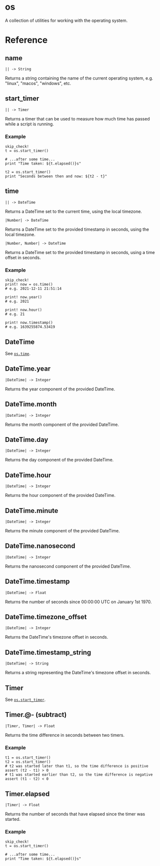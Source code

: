 # os

A collection of utilities for working with the operating system.

# Reference

## name

```kototype
|| -> String
```

Returns a string containing the name of the current operating system, e.g.
"linux", "macos", "windows", etc.

## start_timer

```kototype
|| -> Timer
```

Returns a timer that can be used to measure how much time has passed while a
script is running.

### Example

```koto
skip_check!
t = os.start_timer()

# ...after some time...
print "Time taken: ${t.elapsed()}s"

t2 = os.start_timer()
print "Seconds between then and now: ${t2 - t}"
```

## time

```kototype
|| -> DateTime
```

Returns a DateTime set to the current time, using the local timezone.

```kototype
|Number| -> DateTime
```

Returns a DateTime set to the provided timestamp in seconds,
using the local timezone.

```kototype
|Number, Number| -> DateTime
```

Returns a DateTime set to the provided timestamp in seconds,
using a time offset in seconds.

### Example

```koto
skip_check!
print! now = os.time()
# e.g. 2021-12-11 21:51:14

print! now.year()
# e.g. 2021

print! now.hour()
# e.g. 21

print! now.timestamp()
# e.g. 1639255874.53419
```

## DateTime

See [`os.time`](#time).

## DateTime.year

```kototype
|DateTime| -> Integer
```

Returns the year component of the provided DateTime.

## DateTime.month

```kototype
|DateTime| -> Integer
```

Returns the month component of the provided DateTime.

## DateTime.day

```kototype
|DateTime| -> Integer
```

Returns the day component of the provided DateTime.

## DateTime.hour

```kototype
|DateTime| -> Integer
```

Returns the hour component of the provided DateTime.

## DateTime.minute

```kototype
|DateTime| -> Integer
```

Returns the minute component of the provided DateTime.

## DateTime.nanosecond

```kototype
|DateTime| -> Integer
```

Returns the nanosecond component of the provided DateTime.

## DateTime.timestamp

```kototype
|DateTime| -> Float
```

Returns the number of seconds since 00:00:00 UTC on January 1st 1970.

## DateTime.timezone_offset

```kototype
|DateTime| -> Integer
```

Returns the DateTime's timezone offset in seconds.

## DateTime.timestamp_string

```kototype
|DateTime| -> String
```

Returns a string representing the DateTime's timezone offset in seconds.

## Timer

See [`os.start_timer`](#start-timer).

## Timer.@- (subtract)

```kototype
|Timer, Timer| -> Float
```

Returns the time difference in seconds between two timers.

### Example

```koto
t1 = os.start_timer()
t2 = os.start_timer()
# t2 was started later than t1, so the time difference is positive
assert (t2 - t1) > 0
# t1 was started earlier than t2, so the time difference is negative
assert (t1 - t2) < 0
```

## Timer.elapsed

```kototype
|Timer| -> Float
```

Returns the number of seconds that have elapsed since the timer was started.

### Example

```koto
skip_check!
t = os.start_timer()

# ...after some time...
print "Time taken: ${t.elapsed()}s"
```
